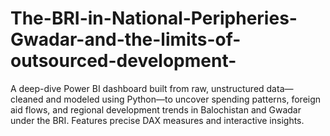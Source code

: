 # The-BRI-in-National-Peripheries-Gwadar-and-the-limits-of-outsourced-development-
A deep-dive Power BI dashboard built from raw, unstructured data—cleaned and modeled using Python—to uncover spending patterns, foreign aid flows, and regional development trends in Balochistan and Gwadar under the BRI. Features precise DAX measures and interactive insights.
